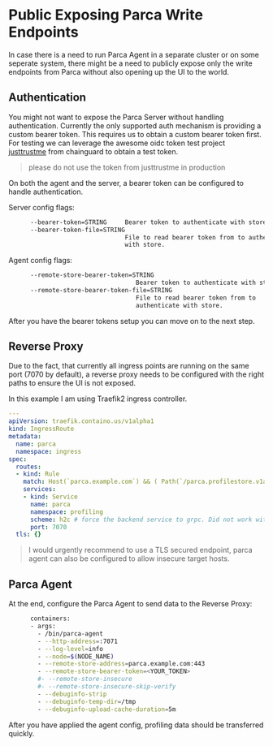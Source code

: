 # Public Exposing Parca Write Endpoints

In case there is a need to run Parca Agent in a separate cluster or on some seperate system, there might be a need to publicly expose only the write endpoints from Parca without also opening up the UI to the world.

## Authentication

You might not want to expose the Parca Server without handling authentication. Currently the only supported auth mechanism is providing a custom bearer token.
This requires us to obtain a custom bearer token first. For testing we can leverage the awesome oidc token test project [justtrustme](https://github.com/chainguard-dev/justtrustme) from chainguard to obtain a test token.

> please do not use the token from justtrustme in production

On both the agent and the server, a bearer token can be configured to handle authentication.

Server config flags:

```sh
      --bearer-token=STRING     Bearer token to authenticate with store.
      --bearer-token-file=STRING
                                File to read bearer token from to authenticate
                                with store.
```

Agent config flags:

```sh
      --remote-store-bearer-token=STRING
                                   Bearer token to authenticate with store.
      --remote-store-bearer-token-file=STRING
                                   File to read bearer token from to
                                   authenticate with store.
```

After you have the bearer tokens setup you can move on to the next step.

## Reverse Proxy

Due to the fact, that currently all ingress points are running on the same port (7070 by default), a reverse proxy needs to be configured with the right paths to ensure the UI is not exposed.

In this example I am using Traefik2 ingress controller.

```yaml
---
apiVersion: traefik.containo.us/v1alpha1
kind: IngressRoute
metadata:
  name: parca
  namespace: ingress
spec:
  routes:
  - kind: Rule
    match: Host(`parca.example.com`) && ( Path(`/parca.profilestore.v1alpha1.ProfileStoreService/WriteRaw`) || Path(`/parca.debuginfo.v1alpha1.DebuginfoService/ShouldInitiateUpload`) || Path(`/parca.debuginfo.v1alpha1.DebuginfoService/InitiateUpload`) || Path(`/parca.debuginfo.v1alpha1.DebuginfoService/Upload`) || Path(`/parca.debuginfo.v1alpha1.DebuginfoService/MarkUploadFinished`) )
    services:
    - kind: Service
      name: parca
      namespace: profiling
      scheme: h2c # force the backend service to grpc. Did not work with default value...
      port: 7070
  tls: {}
```

> I would urgently recommend to use a TLS secured endpoint, parca agent can also be configured to allow insecure target hosts.

## Parca Agent

At the end, configure the Parca Agent to send data to the Reverse Proxy:

```sh
      containers:
      - args:
        - /bin/parca-agent
        - --http-address=:7071
        - --log-level=info
        - --node=$(NODE_NAME)
        - --remote-store-address=parca.example.com:443
        - --remote-store-bearer-token=<YOUR_TOKEN>
        #- --remote-store-insecure
        #- --remote-store-insecure-skip-verify
        - --debuginfo-strip
        - --debuginfo-temp-dir=/tmp
        - --debuginfo-upload-cache-duration=5m
```

After you have applied the agent config, profiling data should be transferred quickly.
